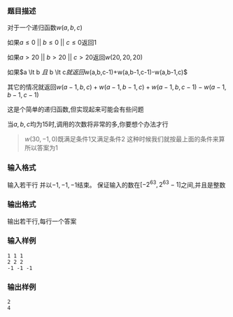 ### 题目描述
对于一个递归函数$w(a,b,c)$

如果$a \le 0 ~||~  b \le 0 ~||~ c \le 0$返回$1$

如果$a \gt 20 ~||~b \gt 20 ~||~ c \gt 20$返回$w(20,20,20)$

如果$a \lt b $且$ b \lt c$就返回$w(a,b,c-1)+w(a,b-1,c-1)-w(a,b-1,c)$

其它的情况就返回$w(a-1,b,c)+w(a-1,b-1,c)+w(a-1,b,c-1)-w(a-1,b-1,c-1)$

这是个简单的递归函数,但实现起来可能会有些问题

当$a,b,c$均为$15$时,调用的次数将非常的多,你要想个办法才行

>  $w(30,-1,0)$既满足条件$1$又满足条件$2$
这种时候我们就按最上面的条件来算所以答案为$1$

### 输入格式
输入若干行
并以$-1,-1,-1$结束。
保证输入的数在$[-2^{63},2^{63}-1]$之间,并且是整数
### 输出格式
输出若干行,每行一个答案
### 输入样例
```
1 1 1
2 2 2
-1 -1 -1
```
### 输出样例
```
2
4
```